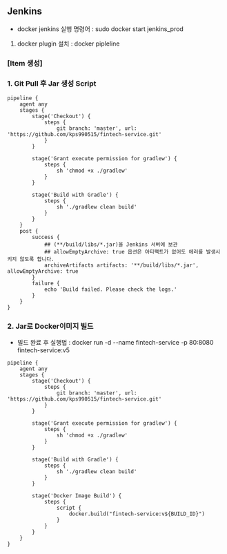 ## Jenkins
- docker jenkins 실행 명령어 : sudo docker start jenkins_prod

1. docker plugin 설치 : docker pipleline

### [Item 생성]

### 1. Git Pull 후 Jar 생성 Script
```shell
pipeline {
    agent any
    stages {
        stage('Checkout') {
            steps {
                git branch: 'master', url: 'https://github.com/kps990515/fintech-service.git'
            }
        }
        
        stage('Grant execute permission for gradlew') {
            steps {
                sh 'chmod +x ./gradlew'
            }
        }
        
        stage('Build with Gradle') {
            steps {
                sh './gradlew clean build'
            }
        }
    }
    post {
        success {
            ## (**/build/libs/*.jar)을 Jenkins 서버에 보관
            ## allowEmptyArchive: true 옵션은 아티팩트가 없어도 에러를 발생시키지 않도록 합니다.
            archiveArtifacts artifacts: '**/build/libs/*.jar', allowEmptyArchive: true
        }
        failure {
            echo 'Build failed. Please check the logs.'
        }
    }
}
```

### 2. Jar로 Docker이미지 빌드
- 빌드 완료 후 실행법 : docker run -d --name fintech-service -p 80:8080 fintech-service:v5

```shell
pipeline {
    agent any
    stages {
        stage('Checkout') {
            steps {
                git branch: 'master', url: 'https://github.com/kps990515/fintech-service.git'
            }
        }
        
        stage('Grant execute permission for gradlew') {
            steps {
                sh 'chmod +x ./gradlew'
            }
        }
        
        stage('Build with Gradle') {
            steps {
                sh './gradlew clean build'
            }
        }

        stage('Docker Image Build') {
            steps {
                script {
                    docker.build("fintech-service:v${BUILD_ID}")
                }
            }
        }
    }
}
```


